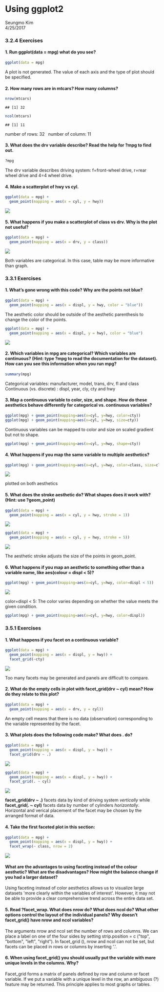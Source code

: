 # Using ggplot2
Seungmo Kim  
4/25/2017  






### 3.2.4 Exercises




#### 1. Run ggplot(data = mpg) what do you see?

```r
ggplot(data = mpg)
```
A plot is not generated. The value of each axis and the type of plot should be specified.




#### 2. How many rows are in mtcars? How many columns?

```r
nrow(mtcars)
```

```
## [1] 32
```

```r
ncol(mtcars)
```

```
## [1] 11
```
number of rows: 32 &nbsp;&nbsp;number of column: 11




#### 3. What does the drv variable describe? Read the help for ?mpg to find out.

```r
?mpg
```

The drv variable describes driving system: f=front-wheel drive, r=rear wheel drive and 4=4 wheel drive.




#### 4. Make a scatterplot of hwy vs cyl.

```r
ggplot(data = mpg) + 
  geom_point(mapping = aes(x = cyl, y = hwy))
```

![](Using_ggplot2_files/figure-html/unnamed-chunk-5-1.png)<!-- -->




#### 5. What happens if you make a scatterplot of class vs drv. Why is the plot not useful?

```r
ggplot(data = mpg) + 
  geom_point(mapping = aes(x = drv, y = class))
```

![](Using_ggplot2_files/figure-html/unnamed-chunk-6-1.png)<!-- -->

Both variables are categorical. In this case, table may be more informative than graph.




### 3.3.1 Exercises




#### 1. What’s gone wrong with this code? Why are the points not blue?

```r
ggplot(data = mpg) + 
  geom_point(mapping = aes(x = displ, y = hwy, color = "blue"))
```

The aesthetic color should be outside of the aesthetic parenthesis to change the color of the points.


```r
ggplot(data = mpg) + 
  geom_point(mapping = aes(x = displ, y = hwy), color = "blue")
```

![](Using_ggplot2_files/figure-html/unnamed-chunk-8-1.png)<!-- -->




#### 2. Which variables in mpg are categorical? Which variables are continuous? (Hint: type ?mpg to read the documentation for the dataset). How can you see this information when you run mpg?

```r
summary(mpg)
```

Categorical variables: manufacturer, model, trans, drv, fl and class\
Continuous (vs. discrete) : displ, year, cly, cty and hwy




#### 3. Map a continuous variable to color, size, and shape. How do these aesthetics behave differently for categorical vs. continuous variables?

```r
ggplot(mpg) + geom_point(mapping=aes(x=cyl, y=hwy, color=cty))
ggplot(mpg) + geom_point(mapping=aes(x=cyl, y=hwy, size=cty))
```

Continuous variables can be mapped to color and size on scaled gradient but not to shape.


```r
ggplot(mpg) + geom_point(mapping=aes(x=cyl, y=hwy, shape=cty))
```




#### 4. What happens if you map the same variable to multiple aesthetics?

```r
ggplot(mpg) + geom_point(mapping=aes(x=cyl, y=hwy, color=class, size=class))
```

![](Using_ggplot2_files/figure-html/unnamed-chunk-12-1.png)<!-- -->

plotted on both aesthetics




#### 5. What does the stroke aesthetic do? What shapes does it work with? (Hint: use ?geom_point)

```r
ggplot(data = mpg) + 
  geom_point(mapping = aes(x = cyl, y = hwy, stroke = 1))
```

![](Using_ggplot2_files/figure-html/unnamed-chunk-13-1.png)<!-- -->

```r
ggplot(data = mpg) + 
  geom_point(mapping = aes(x = cyl, y = hwy, stroke = 5))
```

![](Using_ggplot2_files/figure-html/unnamed-chunk-13-2.png)<!-- -->

The aesthetic stroke adjusts the size of the points in geom_point. 




#### 6. What happens if you map an aesthetic to something other than a variable name, like aes(colour = displ < 5)?

```r
ggplot(mpg) + geom_point(mapping=aes(x=cyl, y=hwy, color=displ < 5))
```

![](Using_ggplot2_files/figure-html/unnamed-chunk-14-1.png)<!-- -->

color=displ < 5: The color varies depending on whether the value meets the given condition.

```r
ggplot(mpg) + geom_point(mapping=aes(x=cyl, y=hwy, color=displ))
```




### 3.5.1 Exercises




#### 1. What happens if you facet on a continuous variable?

```r
ggplot(data = mpg) + 
  geom_point(mapping = aes(x = displ, y = hwy)) + 
  facet_grid(~cty)
```

![](Using_ggplot2_files/figure-html/unnamed-chunk-16-1.png)<!-- -->

Too many facets may be generated and panels are difficult to compare.




#### 2. What do the empty cells in plot with facet_grid(drv ~ cyl) mean? How do they relate to this plot?

```r
ggplot(data = mpg) + 
  geom_point(mapping = aes(x = drv, y = cyl))
```

An empty cell means that there is no data (observation) corresponding to the variable represented by the facet.




#### 3. What plots does the following code make? What does . do?

```r
ggplot(data = mpg) + 
  geom_point(mapping = aes(x = displ, y = hwy)) +
  facet_grid(drv ~ .)
```

![](Using_ggplot2_files/figure-html/unnamed-chunk-18-1.png)<!-- -->

```r
ggplot(data = mpg) + 
  geom_point(mapping = aes(x = displ, y = hwy)) +
  facet_grid(. ~ cyl)
```

![](Using_ggplot2_files/figure-html/unnamed-chunk-18-2.png)<!-- -->

**facet_grid(drv ~ .)** facets data by kind of driving system _vertically_ while **facet_grid(. ~ cyl)** facets data by number of cylinders _horizontally_. Horizontal and verical placement of the facet may be chosen by the arranged format of data.




#### 4. Take the first faceted plot in this section:

```r
ggplot(data = mpg) + 
  geom_point(mapping = aes(x = displ, y = hwy)) + 
  facet_wrap(~ class, nrow = 2)
```

![](Using_ggplot2_files/figure-html/unnamed-chunk-19-1.png)<!-- -->

#### What are the advantages to using faceting instead of the colour aesthetic? What are the disadvantages? How might the balance change if you had a larger dataset?  

Using faceting instead of color aesthetics allows us to visualize large datasets 'more clearly within the variables of interest'. However, it may not be able to provide a clear comprehensive trend across the entire data set.




#### 5. Read ?facet_wrap. What does nrow do? What does ncol do? What other options control the layout of the individual panels? Why doesn’t facet_grid() have nrow and ncol variables?

The arguments nrow and ncol set the number of rows and columns. We can place a label on one of the four sides by setting strip.position = c ("top", "bottom", "left", "right"). In facet_grid (), nrow and ncol can not be set, but facets can be placed in rows or columns by inserting '.'.




#### 6. When using facet_grid() you should usually put the variable with more unique levels in the columns. Why?

Facet_grid forms a matrix of panels defined by row and column or facet variable. If we put a variable with a unique level in the row, an ambiguous (?) feature may be returned. This principle applies to most graphs or tables.

